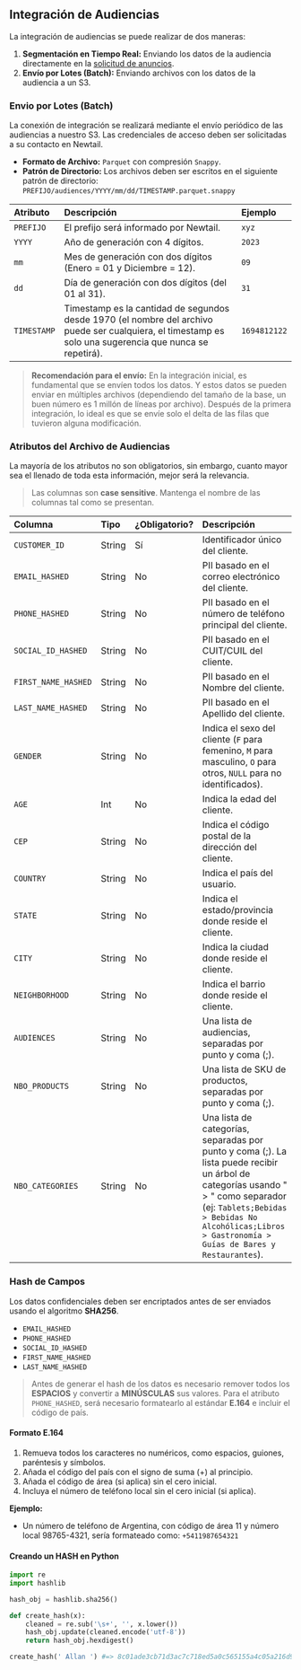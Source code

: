 ## Integración de Audiencias

La integración de audiencias se puede realizar de dos maneras:

1.  **Segmentación en Tiempo Real:** Enviando los datos de la audiencia directamente en la [solicitud de anuncios](./4-integracion-via-api.md#segmentación-de-anuncios).
2.  **Envío por Lotes (Batch):** Enviando archivos con los datos de la audiencia a un S3.

### Envio por Lotes (Batch)

La conexión de integración se realizará mediante el envío periódico de las audiencias a nuestro S3. Las credenciales de acceso deben ser solicitadas a su contacto en Newtail.

*   **Formato de Archivo:** `Parquet` con compresión `Snappy`.
*   **Patrón de Directorio:** Los archivos deben ser escritos en el siguiente patrón de directorio:
    `PREFIJO/audiences/YYYY/mm/dd/TIMESTAMP.parquet.snappy`

| Atributo  | Descripción                                                                                                 | Ejemplo      |
| :-------- | :---------------------------------------------------------------------------------------------------------- | :----------- |
| `PREFIJO` | El prefijo será informado por Newtail.                                                                      | `xyz`        |
| `YYYY`    | Año de generación con 4 dígitos.                                                                            | `2023`       |
| `mm`      | Mes de generación con dos dígitos (Enero = 01 y Diciembre = 12).                                            | `09`         |
| `dd`      | Día de generación con dos dígitos (del 01 al 31).                                                           | `31`         |
| `TIMESTAMP`| Timestamp es la cantidad de segundos desde 1970 (el nombre del archivo puede ser cualquiera, el timestamp es solo una sugerencia que nunca se repetirá). | `1694812122` |

> **Recomendación para el envío:** En la integración inicial, es fundamental que se envíen todos los datos. Y estos datos se pueden enviar en múltiples archivos (dependiendo del tamaño de la base, un buen número es 1 millón de líneas por archivo). Después de la primera integración, lo ideal es que se envíe solo el delta de las filas que tuvieron alguna modificación.

### Atributos del Archivo de Audiencias

La mayoría de los atributos no son obligatorios, sin embargo, cuanto mayor sea el llenado de toda esta información, mejor será la relevancia.

> Las columnas son **case sensitive**. Mantenga el nombre de las columnas tal como se presentan.

| Columna             | Tipo   | ¿Obligatorio? | Descripción                                                                                                                                                                                                                                                          |
| :------------------ | :----- | :------------ | :------------------------------------------------------------------------------------------------------------------------------------------------------------------------------------------------------------------------------------------------------------------- |
| `CUSTOMER_ID`       | String | Sí            | Identificador único del cliente.                                                                                                                                                                                                                                     |
| `EMAIL_HASHED`      | String | No            | PII basado en el correo electrónico del cliente.                                                                                                                                                                                                                     |
| `PHONE_HASHED`      | String | No            | PII basado en el número de teléfono principal del cliente.                                                                                                                                                                                                           |
| `SOCIAL_ID_HASHED`  | String | No            | PII basado en el CUIT/CUIL del cliente.                                                                                                                                                                                                                              |
| `FIRST_NAME_HASHED` | String | No            | PII basado en el Nombre del cliente.                                                                                                                                                                                                                                 |
| `LAST_NAME_HASHED`  | String | No            | PII basado en el Apellido del cliente.                                                                                                                                                                                                                               |
| `GENDER`            | String | No            | Indica el sexo del cliente (`F` para femenino, `M` para masculino, `O` para otros, `NULL` para no identificados).                                                                                                                                                   |
| `AGE`               | Int    | No            | Indica la edad del cliente.                                                                                                                                                                                                                                          |
| `CEP`               | String | No            | Indica el código postal de la dirección del cliente.                                                                                                                                                                                                                 |
| `COUNTRY`           | String | No            | Indica el país del usuario.                                                                                                                                                                                                                                          |
| `STATE`             | String | No            | Indica el estado/provincia donde reside el cliente.                                                                                                                                                                                                                  |
| `CITY`              | String | No            | Indica la ciudad donde reside el cliente.                                                                                                                                                                                                                            |
| `NEIGHBORHOOD`      | String | No            | Indica el barrio donde reside el cliente.                                                                                                                                                                                                                            |
| `AUDIENCES`         | String | No            | Una lista de audiencias, separadas por punto y coma (;).                                                                                                                                                                                                             |
| `NBO_PRODUCTS`      | String | No            | Una lista de SKU de productos, separadas por punto y coma (;).                                                                                                                                                                                                       |
| `NBO_CATEGORIES`    | String | No            | Una lista de categorías, separadas por punto y coma (;). La lista puede recibir un árbol de categorías usando " > " como separador (ej: `Tablets;Bebidas > Bebidas No Alcohólicas;Libros > Gastronomía > Guías de Bares y Restaurantes`). |

### Hash de Campos

Los datos confidenciales deben ser encriptados antes de ser enviados usando el algoritmo **SHA256**.

*   `EMAIL_HASHED`
*   `PHONE_HASHED`
*   `SOCIAL_ID_HASHED`
*   `FIRST_NAME_HASHED`
*   `LAST_NAME_HASHED`

> Antes de generar el hash de los datos es necesario remover todos los **ESPACIOS** y convertir a **MINÚSCULAS** sus valores.
> Para el atributo `PHONE_HASHED`, será necesario formatearlo al estándar **E.164** e incluir el código de país.

#### Formato E.164

1.  Remueva todos los caracteres no numéricos, como espacios, guiones, paréntesis y símbolos.
2.  Añada el código del país con el signo de suma (+) al principio.
3.  Añada el código de área (si aplica) sin el cero inicial.
4.  Incluya el número de teléfono local sin el cero inicial (si aplica).

**Ejemplo:**

*   Un número de teléfono de Argentina, con código de área 11 y número local 98765-4321, sería formateado como: `+5411987654321`

#### Creando un HASH en Python

```python
import re
import hashlib

hash_obj = hashlib.sha256()

def create_hash(x):
    cleaned = re.sub('\s+', '', x.lower())
    hash_obj.update(cleaned.encode('utf-8'))
    return hash_obj.hexdigest()

create_hash(' Allan ') #=> 8c01ade3cb71d3ac7c718ed5a0c565155a4c05a216d9e59013c5d7b49e916914
```
